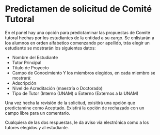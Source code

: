 # Predictamen de solicitud de Comité Tutoral

En el panel hay una opción para predictaminar las propuestas de Comité tutoral hechas por los estudiantes de la entidad a su cargo.
Se enlistarán a los alumnos en orden alfabetico comenzando por apellido, trás elegir un estudiante se mostrarán los siguientes datos:
- Nombre del Estudiante
- Tutor Principal
- Titulo de Proyecto
- Campo de Conocimiento
Y los miembros elegidos, en cada miembro se mostrará:
- Adscripción
- Nivel de Acreditación (maestría o Doctorado)
- Tipo de Tutor (Interno (UNAM) o Externo (Externos a la UNAM)

Una vez hecha la revisión de la solicitud, exisitirá una opción que predictamine como Aceptado. 
Existirá la opción de rechazado con un campo libre para un comentario.

Cualquiera de las dos respuestas, le da aviso vía electrónica como a los tutores elegidos y al estudiante.
